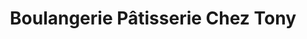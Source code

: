 ---
title: "Boulangerie Pâtisserie Chez Tony"
url: /orleans/boulangerie-patisserie-chez-tony/
shop: Bäckerei
---